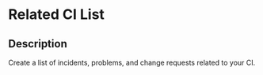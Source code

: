 # Related CI List

## Description

Create a list of incidents, problems, and change requests related to your CI.

